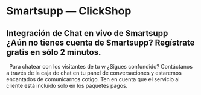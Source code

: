 # Smartsupp — ClickShop
## Integración de Chat en vivo de Smartsupp ¿Aún no tienes cuenta de Smartsupp? Regístrate gratis en sólo 2 minutos.
  Para chatear con los visitantes de tu w
¿Sigues confundido? Contáctanos a través de la caja de chat en tu panel de conversaciones y estaremos encantados de comunicarnos cotigo. Ten en cuenta que el servicio al cliente está incluido solo en los paquetes pagos.


